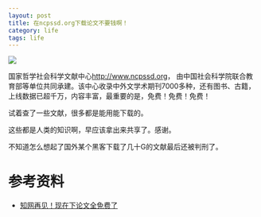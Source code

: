 ```yaml
---
layout: post
title: 在ncpssd.org下载论文不要钱啊！
category: life
tags: life
---
```


![](https://cdn.kelu.org/blog/2017/03/filehelper_1489153809879_43.jpg)

国家哲学社会科学文献中心<http://www.ncpssd.org>， 由中国社会科学院联合教育部等单位共同承建。该中心收录中外文学术期刊7000多种，还有图书、古籍，上线数据已超千万，内容丰富，最重要的是，免费！免费！免费！

试着查了一些文献，很多都是能用能下载的。

这些都是人类的知识啊，早应该拿出来共享了。感谢。

不知道怎么想起了国外某个黑客下载了几十G的文献最后还被判刑了。
    
# 参考资料

* [知网再见！现在下论文全免费了](https://mp.weixin.qq.com/s?__biz=MzAxMDk1MTA3Mw==&mid=2247483843&idx=1&sn=19dbff23cad46a1e6447edee47b66ceb)
